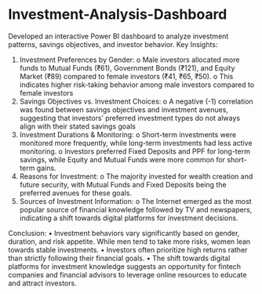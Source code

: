 # Investment-Analysis-Dashboard
Developed an interactive Power BI dashboard to analyze investment patterns, savings objectives, and investor behavior.
Key Insights:
1.	Investment Preferences by Gender:
o	Male investors allocated more funds to Mutual Funds (₹61), Government Bonds (₹121), and Equity Market (₹89) compared to female investors (₹41, ₹65, ₹50).
o	This indicates higher risk-taking behavior among male investors compared to female investors
2.	Savings Objectives vs. Investment Choices:
o	A negative (-1) correlation was found between savings objectives and investment avenues,
  suggesting that investors’ preferred investment types do not always align with their stated savings goals
4.	Investment Durations & Monitoring:
o	Short-term investments were monitored more frequently, while long-term investments had less active monitoring.
o	Investors preferred Fixed Deposits and PPF for long-term savings, while Equity and Mutual Funds were more common for short-term gains.
5.	Reasons for Investment:
o	The majority invested for wealth creation and future security, with Mutual Funds and Fixed Deposits being the preferred avenues for these goals.
6.	Sources of Investment Information:
o	The Internet emerged as the most popular source of financial knowledge
   followed by TV and newspapers, indicating a shift towards digital platforms for investment decisions.
  	
Conclusion:
•	Investment behaviors vary significantly based on gender, duration, and risk appetite. While men tend to take more risks, women lean towards stable investments.
•	Investors often prioritize high returns rather than strictly following their financial goals.
•	The shift towards digital platforms for investment knowledge suggests an opportunity for fintech companies and financial advisors to leverage online resources to educate and attract investors.
